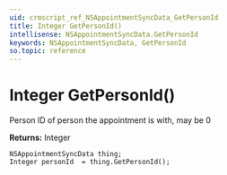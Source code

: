 ```yaml
---
uid: crmscript_ref_NSAppointmentSyncData_GetPersonId
title: Integer GetPersonId()
intellisense: NSAppointmentSyncData.GetPersonId
keywords: NSAppointmentSyncData, GetPersonId
so.topic: reference
---
```


# Integer GetPersonId()

Person ID of person the appointment is with, may be 0

**Returns:** Integer

```crmscript
NSAppointmentSyncData thing;
Integer personId  = thing.GetPersonId();
```

